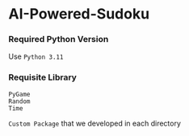 # AI-Powered-Sudoku

### Required Python Version
Use `Python 3.11` 

### Requisite Library
```
PyGame
Random
Time 
```
`Custom Package` that we developed in each directory

